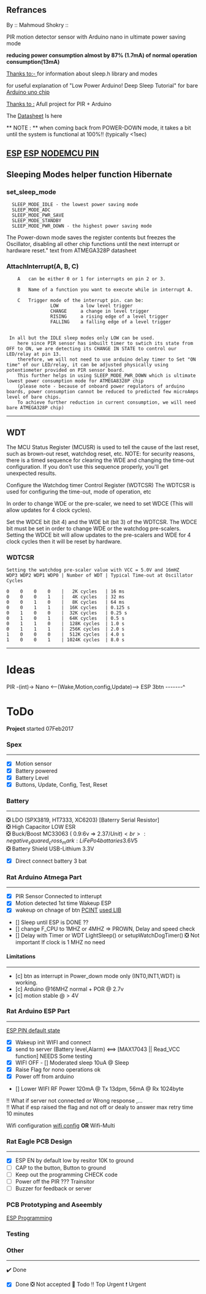 
## Refrances

By :: Mahmoud Shokry :: 

PIR motion detector sensor with Arduino nano in ultimate power saving mode 

**reducing power consumption almost by 87% (1.7mA) of normal operation consumption(13mA)**

[Thanks to:- ](http://playground.arduino.cc/Learning/ArduinoSleepCode) for information about sleep.h library and modes

for useful explanation of  "Low Power Arduino! Deep Sleep Tutorial" for bare [Arduino uno chip](http://www.kevindarrah.com/download/arduino_code/LowPowerVideo.ino)

[Thanks to :](https://theelectromania.blogspot.com.eg/2016/02/pir-motion-detector-with-arduino.html) Afull project for PIR + Arduino 

The [Datasheet](http://www.atmel.com/images/atmel-8271-8-bit-avr-microcontroller-atmega48a-48pa-88a-88pa-168a-168pa-328-328p_datasheet_complete.pdf) Is here

** NOTE : ** when coming back from POWER-DOWN mode, it takes a bit until the system is functional at 100%!! (typically <1sec) 

[ESP](https://cdn-shop.adafruit.com/product-files/2471/0A-ESP8266__Datasheet__EN_v4.3.pdf)
[ESP NODEMCU PIN](https://i.stack.imgur.com/w2Scr.jpg)
--- 

## Sleeping Modes helper function Hibernate  

###  set_sleep_mode

```
  SLEEP_MODE_IDLE - the lowest power saving mode
  SLEEP_MODE_ADC
  SLEEP_MODE_PWR_SAVE
  SLEEP_MODE_STANDBY
  SLEEP_MODE_PWR_DOWN - the highest power saving mode
 ```
  
The Power-down mode saves the register contents but freezes the Oscillator, disabling all other chip functions 
until the next interrupt or hardware reset."  text from ATMEGA328P datasheet

### AttachInterrupt(A, B, C)

```
    A   can be either 0 or 1 for interrupts on pin 2 or 3.  
   
    B   Name of a function you want to execute while in interrupt A.
   
    C   Trigger mode of the interrupt pin. can be:
                LOW        a low level trigger
                CHANGE     a change in level trigger
                RISING     a rising edge of a level trigger
                FALLING    a falling edge of a level trigger
 
```

```
 In all but the IDLE sleep modes only LOW can be used.
    here since PIR sensor has inbuilt timer to swtich its state from OFF to ON, we are detecting its CHANGE IN STATE to control our LED/relay at pin 13. 
    therefore, we will not need to use arduino delay timer to Set "ON time" of our LED/relay, it can be adjusted physically using potentiometer provided on PIR sensor board.
    This further helps in using SLEEP_MODE_PWR_DOWN which is ultimate lowest power consumption mode for ATMEGA8328P chip  
    (please note - because of onboard power regulators of arduino boards, power consumption cannot be reduced to predicted few microAmps level of bare chips. 
    To achieve further reduction in current consumption, we will need bare ATMEGA328P chip)
```
---

## WDT

The MCU Status Register (MCUSR) is used to tell the cause of the last
reset, such as brown-out reset, watchdog reset, etc.
NOTE: for security reasons, there is a timed sequence for clearing the
WDE and changing the time-out configuration. If you don't use this
sequence properly, you'll get unexpected results.

Configure the Watchdog timer Control Register (WDTCSR)
The WDTCSR is used for configuring the time-out, mode of operation, etc

In order to change WDE or the pre-scaler, we need to set WDCE (This will
allow updates for 4 clock cycles).

Set the WDCE bit (bit 4) and the WDE bit (bit 3) of the WDTCSR.
The WDCE bit must be set in order to change WDE or the watchdog pre-scalers.
Setting the WDCE bit will allow updates to the pre-scalers and WDE for 4 clock cycles then it will be reset by hardware.

### WDTCSR 
```
Setting the watchdog pre-scaler value with VCC = 5.0V and 16mHZ
WDP3 WDP2 WDP1 WDP0 | Number of WDT | Typical Time-out at Oscillator Cycles

0    0    0    0    |   2K cycles   | 16 ms
0    0    0    1    |   4K cycles   | 32 ms
0    0    1    0    |   8K cycles   | 64 ms
0    0    1    1    |  16K cycles   | 0.125 s
0    1    0    0    |  32K cycles   | 0.25 s
0    1    0    1    |  64K cycles   | 0.5 s
0    1    1    0    |  128K cycles  | 1.0 s
0    1    1    1    |  256K cycles  | 2.0 s
1    0    0    0    |  512K cycles  | 4.0 s
1    0    0    1    | 1024K cycles  | 8.0 s
```
---
# Ideas

PIR -(int)-> Nano <--(Wake,Motion,config,Update)--> ESP
3btn -------^     

# ToDo

**Project** started 07Feb2017

### Spex
---
- [x] Motion sensor <br>
- [x] Battery powered <br>
- [x] Battery Level <br>
- [x] Buttons, Update, Config, Test, Reset <br>

### Battery 
---
:negative_squared_cross_mark: LDO (SPX3819, HT7333, XC6203) [Baterry Serial Resistor] <br>
:negative_squared_cross_mark: High Capacitor LOW ESR <br>
:negative_squared_cross_mark: Buck/Boost MC33063 ( 0.9:6v => 2.37$/Unit) <br>
:negative_squared_cross_mark: LiFePo4 battaries 3.6V 5$ <br>
:negative_squared_cross_mark: Battery Shield USB-Lithium 3.3V <br>
- [x] Direct connect battery 3 bat <br>

### Rat Arduino Atmega Part
---
- [x]  PIR Sensor Connected to intterupt <br>
- [x] Motion detected 1st time Wakeup ESP <br>
- [x] wakeup on chnage of btn [PCINT](https://playground.arduino.cc/Main/PcInt) [used LIB](https://github.com/NicoHood/PinChangeInterrupt) <br>

- [] Sleep until ESP is DONE  ?? <br>
- [] change F_CPU to 1MHZ or 4MHZ => PROWN, Delay and speed check <br>
- [] Delay with Timer or WDT LightSleep() or setupWatchDogTimer() :negative_squared_cross_mark: Not important If clock is 1 MHZ no need <br>

#### Limitations
---
- [c] btn as interrupt in Power_down mode only (INT0,INT1,WDT) is working. <br>
- [c] Arduino @16MHZ normal + POR @ 2.7v<br>
- [c] motion stable @ > 4V<br>

### Rat Arduino ESP Part 
---
[ESP PIN default state](http://rabbithole.wwwdotorg.org/2017/03/28/esp8266-gpio.html)<br>
- [x] Wakeup init WIFI and connect<br>
- [x] send to server (Battery level,Alarm) <==> [MAX17043 || Read_VCC function] NEEDS Some testing<br>
- [x] WIFI OFF - [] Moderated sleep 10uA @ Sleep<br>
- [x] Raise Flag for nono operations ok <br>
- [x] Power off from arduino <br>
- [] Lower WIFI RF Power 120mA @ Tx 13dpm, 56mA @ Rx 1024byte <br>

:bangbang: What if server not connected or Wrong response ,... <br>
:bangbang: What if esp raised the flag and not off or dealy to answer max retry time 10 minutes <br>

Wifi configuration [wifi config](https://github.com/tzapu/WiFiManager/blob/master/examples/AutoConnectWithFSParametersAndCustomIP/AutoConnectWithFSParametersAndCustomIP.ino) **OR** Wifi-Multi <br>

### Rat Eagle PCB Design
---
- [x] ESP EN by default low by resitor 10K to ground <br>
- [ ] CAP to the button, Button to ground <br>
- [ ] Keep out the programming CHECK code<br>
- [ ] Power off the PIR ??? Trainsitor <br>
- [ ] Buzzer for feedback or server<br>

### PCB Prototyping and Aseembly 

[ESP Programming](http://www.instructables.com/id/ESP8266-a-Complete-Beginners-Guide-IOT/)

### Testing

### Other

---
:heavy_check_mark: Done
- [x] Done
:negative_squared_cross_mark: Not accepted
:black_square_button: Todo
:bangbang: Top Urgent
:heavy_exclamation_mark: Urgent